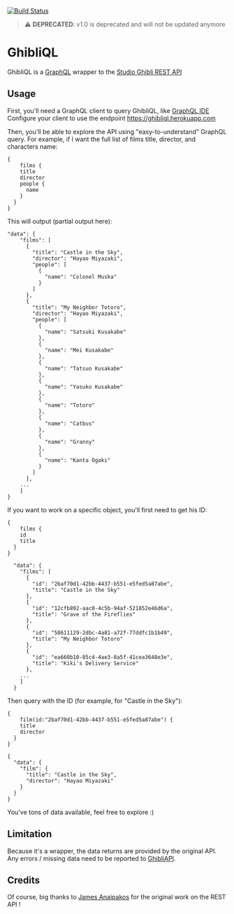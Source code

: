 
[![Build Status](https://travis-ci.org/kisscool-fr/ghibliql.svg?branch=1.0)](https://travis-ci.org/kisscool-fr/ghibliql)

> :warning: **DEPRECATED**: v1.0 is deprecated and will not be updated anymore 

# GhibliQL

GhibliQL is a [GraphQL](http://graphql.org/) wrapper to the [Studio Ghibli REST API](https://ghibliapi.herokuapp.com)

## Usage

First, you'll need a GraphQL client to query GhibliQL, like [GraphQL IDE](https://github.com/redound/graphql-ide)
Configure your client to use the endpoint https://ghibliql.herokuapp.com

Then, you'll be able to explore the API using "easy-to-understand" GraphQL query.
For example, if I want the full list of films title, director, and characters name:
```
{
    films {
    title
    director
    people {
      name
    }
  }
}
```

This will output (partial output here):
```
"data": {
    "films": [
      {
        "title": "Castle in the Sky",
        "director": "Hayao Miyazaki",
        "people": [
          {
            "name": "Colonel Muska"
          }
        ]
      },
      {
        "title": "My Neighbor Totoro",
        "director": "Hayao Miyazaki",
        "people": [
          {
            "name": "Satsuki Kusakabe"
          },
          {
            "name": "Mei Kusakabe"
          },
          {
            "name": "Tatsuo Kusakabe"
          },
          {
            "name": "Yasuko Kusakabe"
          },
          {
            "name": "Totoro"
          },
          {
            "name": "Catbus"
          },
          {
            "name": "Granny"
          },
          {
            "name": "Kanta Ogaki"
          }
        ]
      },
    ...
    ]
}
```

If you want to work on a specific object, you'll first need to get his ID:
```
{
    films {
    id
    title
  }
}
```

```
  "data": {
    "films": [
      {
        "id": "2baf70d1-42bb-4437-b551-e5fed5a87abe",
        "title": "Castle in the Sky"
      },
      {
        "id": "12cfb892-aac0-4c5b-94af-521852e46d6a",
        "title": "Grave of the Fireflies"
      },
      {
        "id": "58611129-2dbc-4a81-a72f-77ddfc1b1b49",
        "title": "My Neighbor Totoro"
      },
      {
        "id": "ea660b10-85c4-4ae3-8a5f-41cea3648e3e",
        "title": "Kiki's Delivery Service"
      },
    ...
    ]
  }
```

Then query with the ID (for example, for "Castle in the Sky"):
```
{
    film(id:"2baf70d1-42bb-4437-b551-e5fed5a87abe") {
    title
    director
  }
}
```
```
{
  "data": {
    "film": {
      "title": "Castle in the Sky",
      "director": "Hayao Miyazaki"
    }
  }
}
```

You've tons of data available, feel free to explore :)

## Limitation

Because it's a wrapper, the data returns are provided by the original API.
Any errors / missing data need to be reported to [GhibliAPI](https://github.com/janaipakos/ghibliapi).

## Credits

Of course, big thanks to [James Anaipakos](https://github.com/janaipakos/ghibliapi) for the original work on the REST API !
